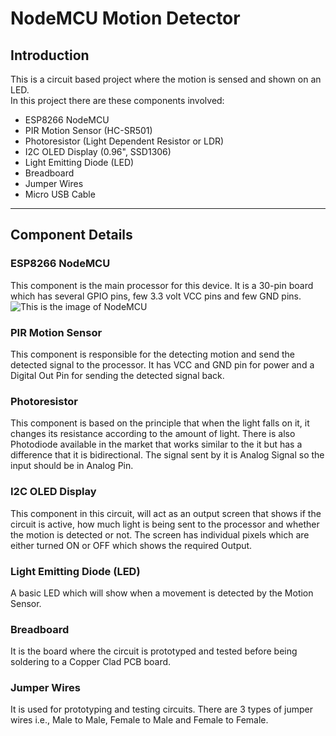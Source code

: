 # NodeMCU Motion Detector
## Introduction
This is a circuit based project where the motion is sensed and shown on an LED. <br>
In this project there are these components involved:
- ESP8266 NodeMCU
- PIR Motion Sensor (HC-SR501)
- Photoresistor (Light Dependent Resistor or LDR)
- I2C OLED Display (0.96", SSD1306) 
- Light Emitting Diode (LED)
- Breadboard
- Jumper Wires
- Micro USB Cable
---
## Component Details
### ESP8266 NodeMCU
This component is the main processor for this device. It is a 30-pin board which has several GPIO pins, few 3.3 volt VCC pins and few GND pins.<br> 
![This is the image of NodeMCU]("https://github.com/adi74266/nodemcu-motion-detector/main/assets/NodeMCU.jpg")
### PIR Motion Sensor
This component is responsible for the detecting motion and send the detected signal to the processor. It has VCC and GND pin for power and a Digital Out Pin for sending the detected signal back. 
### Photoresistor
This component is based on the principle that when the light falls on it, it changes its resistance according to the amount of light. There is also Photodiode available in the market that works similar to the it but has a difference that it is bidirectional. The signal sent by it is Analog Signal so the input should be in Analog Pin.
### I2C OLED Display
This component in this circuit, will act as an output screen that shows if the circuit is active, how much light is being sent to the processor and whether the motion is detected or not. The screen has individual pixels which are either turned ON or OFF which shows the required Output.
### Light Emitting Diode (LED)
A basic LED which will show when a movement is detected by the Motion Sensor.
### Breadboard
It is the board where the circuit is prototyped and tested before being soldering to a Copper Clad PCB board.
### Jumper Wires
It is used for prototyping and testing circuits. There are 3 types of jumper wires i.e., Male to Male, Female to Male and Female to Female.
### 